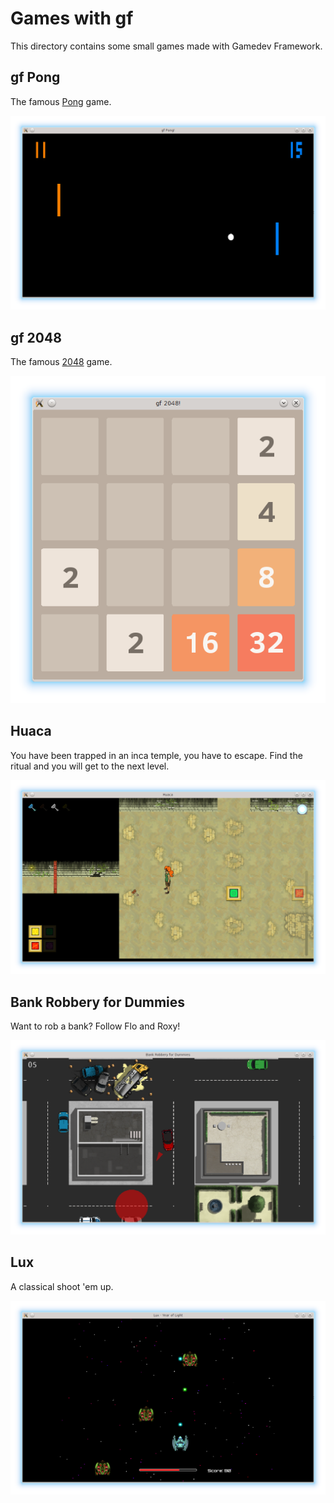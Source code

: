# Games with gf

This directory contains some small games made with Gamedev Framework.

## gf Pong

The famous [Pong](https://en.wikipedia.org/wiki/Pong) game.

![gf Pong!](gf_pong/gf_pong.png)


## gf 2048

The famous [2048](https://en.wikipedia.org/wiki/2048_%28video_game%29) game.

![gf 2048!](gf_2048/gf_2048.png)


## Huaca

You have been trapped in an inca temple, you have to escape. Find the ritual and you will get to the next level.

![Huaca](huaca/huaca.png)


## Bank Robbery for Dummies

Want to rob a bank? Follow Flo and Roxy!

![Bank Robbery for Dummies](bank_robbery_for_dummies/brfd.png)


## Lux

A classical shoot 'em up.

![Lux](lux/lux.png)
